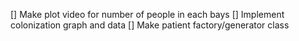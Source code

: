 [] Make plot video for number of people in each bays
[] Implement colonization graph and data
[] Make patient factory/generator class
